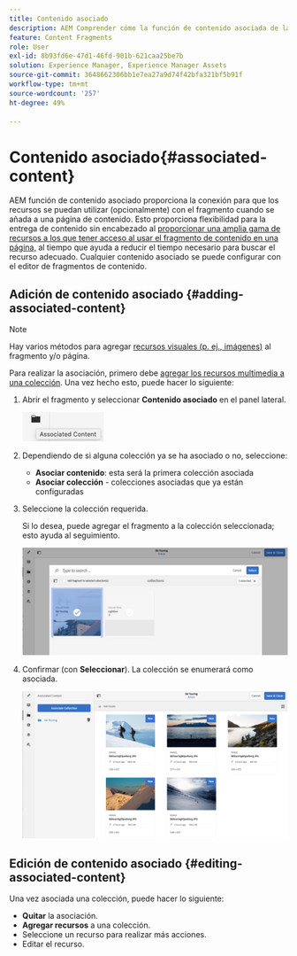 ```yaml
---
title: Contenido asociado
description: AEM Comprender cómo la función de contenido asociada de la aplicación proporciona la conexión para que los recursos se puedan utilizar de forma opcional con el fragmento cuando se añada a una página de contenido, lo que añade flexibilidad adicional a la entrega de contenido sin encabezado.
feature: Content Fragments
role: User
exl-id: 8b93fd6e-47d1-46fd-901b-621caa25be7b
solution: Experience Manager, Experience Manager Assets
source-git-commit: 3648662306bb1e7ea27a9d74f42bfa321bf5b91f
workflow-type: tm+mt
source-wordcount: '257'
ht-degree: 49%

---
```


# Contenido asociado{#associated-content}

AEM función de contenido asociado proporciona la conexión para que los recursos se puedan utilizar (opcionalmente) con el fragmento cuando se añada a una página de contenido. Esto proporciona flexibilidad para la entrega de contenido sin encabezado al [proporcionar una amplia gama de recursos a los que tener acceso al usar el fragmento de contenido en una página,](/help/sites-authoring/content-fragments.md#using-associated-content) al tiempo que ayuda a reducir el tiempo necesario para buscar el recurso adecuado. Cualquier contenido asociado se puede configurar con el editor de fragmentos de contenido.

## Adición de contenido asociado {#adding-associated-content}

>[!NOTE]
>
>Hay varios métodos para agregar [recursos visuales (p. ej., imágenes)](/help/assets/content-fragments/content-fragments.md#fragments-with-visual-assets) al fragmento y/o página.

Para realizar la asociación, primero debe [agregar los recursos multimedia a una colección](/help/assets/manage-collections.md). Una vez hecho esto, puede hacer lo siguiente:

1. Abrir el fragmento y seleccionar **Contenido asociado** en el panel lateral.

   ![Contenido asociado](assets/cfm-assoc-content-01.png)

1. Dependiendo de si alguna colección ya se ha asociado o no, seleccione:

   * **Asociar contenido**: esta será la primera colección asociada
   * **Asociar colección** - colecciones asociadas que ya están configuradas

1. Seleccione la colección requerida.

   Si lo desea, puede agregar el fragmento a la colección seleccionada; esto ayuda al seguimiento.

   ![Seleccionar la colección](assets/cfm-assoc-content-02.png)

1. Confirmar (con **Seleccionar**). La colección se enumerará como asociada.

   ![cfm-6420-05](assets/cfm-assoc-content-03.png)

## Edición de contenido asociado {#editing-associated-content}

Una vez asociada una colección, puede hacer lo siguiente:

* **Quitar** la asociación.
* **Agregar recursos** a una colección.
* Seleccione un recurso para realizar más acciones.
* Editar el recurso.
